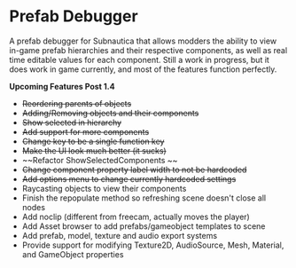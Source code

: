 # Prefab Debugger
A prefab debugger for Subnautica that allows modders the ability to view in-game prefab hierarchies and their respective components, as well as real time editable values for each component. Still a work in progress, but it does work in game currently, and most of the features function perfectly.

**Upcoming Features Post 1.4**

* ~~Reordering parents of objects~~
* ~~Adding/Removing objects and their components~~
* ~~Show selected in hierarchy~~
* ~~Add support for more components~~
* ~~Change key to be a single function key~~
* ~~Make the UI look much better (it sucks)~~
* ~~Refactor ShowSelectedComponents ~~
* ~~Change component property label width to not be hardcoded~~
* ~~Add options menu to change currently hardcoded settings~~
* Raycasting objects to view their components
* Finish the repopulate method so refreshing scene doesn't close all nodes
* Add noclip (different from freecam, actually moves the player)
* Add Asset browser to add prefabs/gameobject templates to scene
* Add prefab, model, texture and audio export systems 
* Provide support for modifying Texture2D, AudioSource, Mesh, Material, and GameObject properties 
